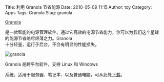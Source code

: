 Title: 利用 Granola 节省能源
Date: 2010-05-09 11:15
Author: toy
Category: Apps
Tags: Granola
Slug: granola

[Granola](http://grano.la/software/index.php)  

是一款智能的电源管理软件。通过它高效的电源节省能力，你可以为我们这个星球的能源节省略尽绵薄之力。Granola  
十分轻量，运行于后台，不会有明显的性能损失。

![granola](http://i.linuxtoy.org/images/2010/05/granola.png)

Granola 是跨平台软件，支持 Linux 和 Windows  

系统，适用于服务器、笔记本、以及普通电脑，可从此处[下载](http://grano.la/help/?download)。
